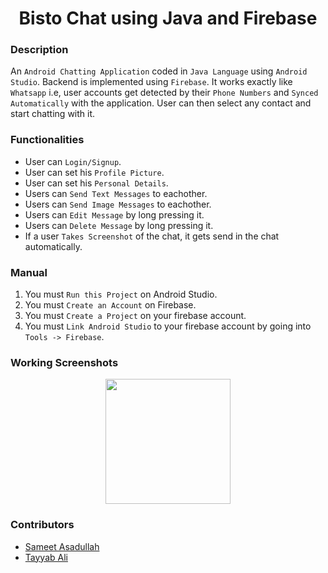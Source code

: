 <h1 align="center">Bisto Chat using Java and Firebase</h1>

### Description
An `Android Chatting Application` coded in `Java Language` using `Android Studio`. Backend is implemented using `Firebase`. It works exactly like `Whatsapp` i.e, user accounts get detected by their `Phone Numbers` and `Synced Automatically` with the application. User can then select any contact and start chatting with it.

### Functionalities
- User can `Login/Signup`.
- User can set his `Profile Picture`.
- User can set his `Personal Details`.
- Users can `Send Text Messages` to eachother.
- Users can `Send Image Messages` to eachother.
- Users can `Edit Message` by long pressing it.
- Users can `Delete Message` by long pressing it.
- If a user `Takes Screenshot` of the chat, it gets send in the chat automatically.

### Manual
1) You must `Run this Project` on Android Studio.
2) You must `Create an Account` on Firebase.
3) You must `Create a Project` on your firebase account.
4) You must `Link Android Studio` to your firebase account by going into `Tools -> Firebase`.

### Working Screenshots
<div align="center">
  <img src = "https://github.com/SameetAsadullah/Bisto-Chat-Java-Firebase/blob/main/extras/splash-screen-ss.png" alt = "" width="200px"/>
</div>
  
### Contributors
- [Sameet Asadullah](https://github.com/SameetAsadullah)
- [Tayyab Ali](https://github.com/DarkDragz)
